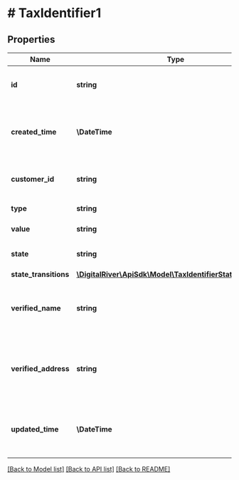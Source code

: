 # # TaxIdentifier1

## Properties

Name | Type | Description | Notes
------------ | ------------- | ------------- | -------------
**id** | **string** | The identifier of the tax identifier. | [optional] [readonly]
**created_time** | **\DateTime** | The time when the tax identifier was created. | [optional] [readonly]
**customer_id** | **string** | The identifier of an existing customer. | [optional]
**type** | **string** | Type of tax identifier. | [optional] [readonly]
**value** | **string** | The tax identifier. | [optional]
**state** | **string** | The verification state. | [optional] [readonly]
**state_transitions** | [**\DigitalRiver\ApiSdk\Model\TaxIdentifierStateTransitions**](TaxIdentifierStateTransitions.md) |  | [optional]
**verified_name** | **string** | The registered name of the customer with this tax identifier. | [optional]
**verified_address** | **string** | The registered address of the customer with this tax identifier. | [optional]
**updated_time** | **\DateTime** | The time when the tax identifier was updated. | [optional] [readonly]

[[Back to Model list]](../../README.md#models) [[Back to API list]](../../README.md#endpoints) [[Back to README]](../../README.md)
